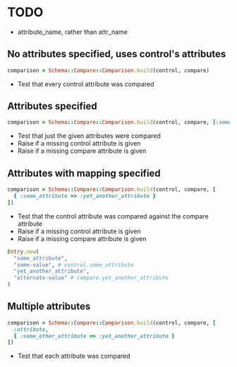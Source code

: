 # TODO

- attribute_name, rather than attr_name

## No attributes specified, uses control's attributes

```ruby
comparison = Schema::Compare::Comparison.build(control, compare)
```

- Test that every control attribute was compared

## Attributes specified

```ruby
comparison = Schema::Compare::Comparison.build(control, compare, [:some_attribute])
```

- Test that just the given attributes were compared
- Raise if a missing control attribute is given
- Raise if a missing compare attribute is given

## Attributes with mapping specified

```ruby
comparison = Schema::Compare::Comparison.build(control, compare, [
  { :some_attribute => :yet_another_attribute }
])
```

- Test that the control attribute was compared against the compare attribute
- Raise if a missing control attribute is given
- Raise if a missing compare attribute is given

```ruby
Entry.new(
  "some_attribute",
  "some-value", # control.some_attribute
  "yet_another_attribute",
  "alternate-value" # compare.yet_another_attribute
)
```

## Multiple attributes

```ruby
comparison = Schema::Compare::Comparison.build(control, compare, [
  :attribute,
  { :some_other_attribute => :yet_another_attribute }
])
```

- Test that each attribute was compared
